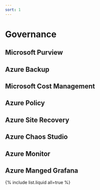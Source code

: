 ```yaml
---
sort: 1
---
```


# Governance

## Microsoft Purview

## Azure Backup


## Microsoft Cost Management

## Azure Policy

## Azure Site Recovery

## Azure Chaos Studio

## Azure Monitor

## Azure Manged Grafana

{% include list.liquid all=true %}
